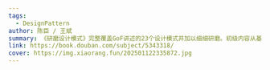 ```yaml
---
tags:
  - DesignPattern
author: 陈臣 / 王斌
summary: 《研磨设计模式》完整覆盖GoF讲述的23个设计模式并加以细细研磨。初级内容从基本讲起，包括每个模式的定义、功能、思路、结构、基本实现、运行调用顺序、基本应用示例等，让读者能系统、完整、准确地掌握每个模式，培养正确的“设计观”；中高级内容则深入探讨如何理解这些模式，包括模式中蕴涵什么样的设计思想，模式的本质是什么，模式如何结合实际应用，模式的优缺点以及与其他模式的关系等，以期让读者尽量去理解和掌握每个设计模式的精髓所在。  《研磨设计模式》在内容上深入、技术上实用、和实际开发结合程度很高，书中大部分的示例程序都是从实际项目中简化而来，因此很多例子都可以直接拿到实际项目中使用。如果你想要深入透彻地理解和掌握设计模式，并期望能真正把设计模式应用到项目中去，那么这是你不可错过的一本好书。
link: https://book.douban.com/subject/5343318/
cover: https://img.xiaorang.fun/202501122335872.jpg
---
```

